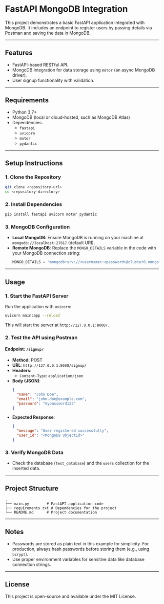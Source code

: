 # FastAPI MongoDB Integration

This project demonstrates a basic FastAPI application integrated with MongoDB. It includes an endpoint to register users by passing details via Postman and saving the data in MongoDB.

---

## Features
- FastAPI-based RESTful API.
- MongoDB integration for data storage using `motor` (an async MongoDB driver).
- User signup functionality with validation.

---

## Requirements

- Python 3.7+
- MongoDB (local or cloud-hosted, such as MongoDB Atlas)
- Dependencies:
  - `fastapi`
  - `uvicorn`
  - `motor`
  - `pydantic`

---

## Setup Instructions

### 1. Clone the Repository
```bash
git clone <repository-url>
cd <repository-directory>
```

### 2. Install Dependencies
```bash
pip install fastapi uvicorn motor pydantic
```

### 3. MongoDB Configuration
- **Local MongoDB**: Ensure MongoDB is running on your machine at `mongodb://localhost:27017` (default URI).
- **Remote MongoDB**: Replace the `MONGO_DETAILS` variable in the code with your MongoDB connection string:
  ```python
  MONGO_DETAILS = "mongodb+srv://<username>:<password>@cluster0.mongodb.net/<dbname>?retryWrites=true&w=majority"
  ```

---

## Usage

### 1. Start the FastAPI Server
Run the application with `uvicorn`:
```bash
uvicorn main:app --reload
```

This will start the server at `http://127.0.0.1:8000/`.

### 2. Test the API using Postman
#### Endpoint: `/signup/`
- **Method**: POST
- **URL**: `http://127.0.0.1:8000/signup/`
- **Headers**:
  - `Content-Type`: `application/json`
- **Body (JSON)**:
  ```json
  {
    "name": "John Doe",
    "email": "john.doe@example.com",
    "password": "mypassword123"
  }
  ```
- **Expected Response**:
  ```json
  {
    "message": "User registered successfully",
    "user_id": "<MongoDB ObjectId>"
  }
  ```

### 3. Verify MongoDB Data
- Check the database (`test_database`) and the `users` collection for the inserted data.

---

## Project Structure
```
.
├── main.py        # FastAPI application code
├── requirements.txt # Dependencies for the project
└── README.md      # Project documentation
```

---

## Notes
- Passwords are stored as plain text in this example for simplicity. For production, always hash passwords before storing them (e.g., using `bcrypt`).
- Use proper environment variables for sensitive data like database connection strings.

---

## License
This project is open-source and available under the MIT License.

